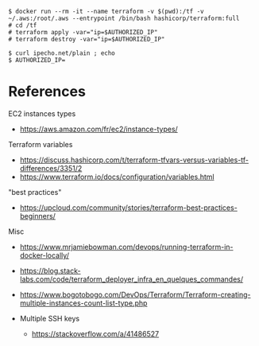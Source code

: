```
$ docker run --rm -it --name terraform -v $(pwd):/tf -v ~/.aws:/root/.aws --entrypoint /bin/bash hashicorp/terraform:full
# cd /tf
# terraform apply -var="ip=$AUTHORIZED_IP"
# terraform destroy -var="ip=$AUTHORIZED_IP"
```

```
$ curl ipecho.net/plain ; echo
$ AUTHORIZED_IP=
```

# References

EC2 instances types
* https://aws.amazon.com/fr/ec2/instance-types/

Terraform variables
* https://discuss.hashicorp.com/t/terraform-tfvars-versus-variables-tf-differences/3351/2
* https://www.terraform.io/docs/configuration/variables.html

"best practices"
* https://upcloud.com/community/stories/terraform-best-practices-beginners/

Misc

* https://www.mrjamiebowman.com/devops/running-terraform-in-docker-locally/
* https://blog.stack-labs.com/code/terraform_deployer_infra_en_quelques_commandes/
* https://www.bogotobogo.com/DevOps/Terraform/Terraform-creating-multiple-instances-count-list-type.php

* Multiple SSH keys
    * https://stackoverflow.com/a/41486527

